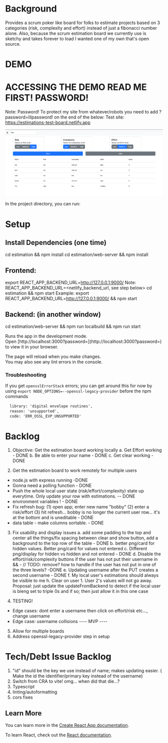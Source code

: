 # Background

Provides a scrum poker like board for folks to estimate projects based on 3 categories (risk, complexity and effort) instead of just a fibonacci number alone. Also, because the scrum estimation board we currently use is sketchy and takes forever to load I wanted one of my own that's open source.

# DEMO 
# ACCESSING THE DEMO READ ME FIRST! PASSWORD!
Note: Password! To protect my site from whatever/robots you need to add ?password=lilpassword! on the end of the below:
Test site: https://estimations-test-board.netlify.app

![Estimation Board](screenshot-1.png)

In the project directory, you can run:

# Setup

## Install Dependencies (one time)
cd estimation && npm install
cd estimation/web-server && npm install

## Frontend:
export REACT_APP_BACKEND_URL=http://127.0.0.1:9000/
Note: REACT_APP_BACKEND_URL=<netlify_backend_url, see step below> 
cd estimation && npm start 
Example: export REACT_APP_BACKEND_URL=http://127.0.0.1:9000/ && npm start 

## Backend: (in another window)
cd estimation/web-server && npm run localbuild && npm run start

Runs the app in the development mode.\
Open [http://localhost:3000?password=<SEE ABOVE>](http://localhost:3000?password=<SEE ABOVE>) to view it in your browser.

The page will reload when you make changes.\
You may also see any lint errors in the console.

### Troubleshooting
If you get `opensslErrorStack` errors; you can get around this for now by using `export NODE_OPTIONS=--openssl-legacy-provider` before the npm commands

```opensslErrorStack: [ 'error:03000086:digital envelope routines::initialization error' ],
  library: 'digital envelope routines',
  reason: 'unsupported',
  code: 'ERR_OSSL_EVP_UNSUPPORTED'
```

# Backlog
1. Objective: Get the estimation board working locally
a. Get Effort working - DONE 
b. Be able to enter your name - DONE
c. Get clear working  - DONE 

2. Get the estimation board to work remotely for multiple users
- node.js with express running -DONE
- Gonna need a polling function - DONE
- Push the whole local user state (risk/effort/complexity) state up everytime. Only update your row with estimations. -- DONE 
- environment variables ! - DONE
- Fix refresh bug: (1) open app; enter new name "bobby" (2) enter a risk/effort (3) hit refresh... bobby is no longer the current user row... it's at the bottom and is uneditable - DONE
- data table - make columns sortable. - DONE

3. Fix usability and display issues
a. add some padding to the top and center all the things/fix spacing between clear and show button, add a background to the top row of the table - DONE
b. better png/card for hidden values. Better png/card for values not entered
c. Different png/display for hidden vs hidden and not entered - DONE
d. Disable the effort/risk/complexity buttons if the user has not put their username in && - // TODO: remove? how to handle if the user has not put in one of the three levels? -DONE
e. Updating username after the PUT creates a second username - DONE
f. My local user's estimations should always be visible to me
h. Clear on user 1. User 2's values will not go away. Proposal: just update the updateFromBackend to detect if the local user is bieng set to triple 0s and if so; then just allow it in this one case

4. TESTING!
- Edge cases: dont enter a username then click on effort/risk etc..., change username
- Edge case: username collisions
---- MVP ----
5. Allow for multiple boards
6. Address openssl-legacy-provider step in setup


# Tech/Debt Issue Backlog
1. "id" should be the key we use instead of name; makes updating easier. ( Make the id the identifier/primary key instead of the username)
2. Switch from CRA to vite! omg... when did that die...?
3. Typescript
4. linting/autoformatting
5. cors fixes


## Learn More

You can learn more in the [Create React App documentation](https://facebook.github.io/create-react-app/docs/getting-started).

To learn React, check out the [React documentation](https://reactjs.org/).